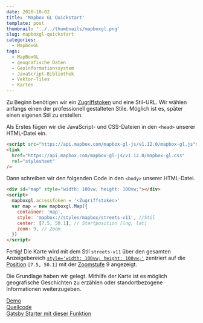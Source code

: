 ```yaml
---
date: 2020-10-02
title: 'Mapbox GL Quickstart'
template: post
thumbnail: '../../thumbnails/mapboxgl.png'
slug: mapboxgl-quickstart
categories:
  - MapboxGL
tags:
  - MapBoxGL
  - geografische Daten
  - Geoinformationssystem
  - JavaScript-Bibliothek
  - Vektor-Tiles
  - Karten
---
```


Zu Beginn benötigen wir ein [Zugriffstoken](https://docs.mapbox.com/help/how-mapbox-works/access-tokens/) und eine Stil-URL. Wir wählen anfangs einen der professionell gestalteten Stile. Möglich ist es, später einen eigenen Stil zu erstellen.

Als Erstes fügen wir die JavaScript- und CSS-Dateien in den `<head>` unserer HTML-Datei ein.

```html
<script src="https://api.mapbox.com/mapbox-gl-js/v1.12.0/mapbox-gl.js"></script>
<link
  href="https://api.mapbox.com/mapbox-gl-js/v1.12.0/mapbox-gl.css"
  rel="stylesheet"
/>
```

Dann schreiben wir den folgenden Code in den `<body>` unserer HTML-Datei.

```html
<div id="map" style="width: 100vw; height: 100vw;"></div>
<script>
  mapboxgl.accessToken = '<Zugriffstoken>'
  var map = new mapboxgl.Map({
    container: 'map',
    style: 'mapbox://styles/mapbox/streets-v11', //Stil
    center: [7.5, 50.1], // Startposition [lng, lat]
    zoom: 9, // Zoom
  })
</script>
```

Fertig! Die Karte wird mit dem Stil `streets-v11` über den gesamten Anzeigebereich [`style='width: 100vw; height: 100vw;'`](https://wiki.selfhtml.org/wiki/CSS/Wertetypen/Zahlen,_Ma%C3%9Fe_und_Ma%C3%9Feinheiten/Viewportabmessungen) zentriert auf die [Position](https://astrid-guenther.de/dies-und-das/39-geographische-koordinaten) `[7.5, 50.1]` mit der [Zoomstufe](https://wiki.openstreetmap.org/wiki/DE:Zoom_levels) 9 angezeigt.

Die Grundlage haben wir gelegt. Mithilfe der Karte ist es möglich geografische Geschichten zu erzählen oder standortbezogene Informationen weiterzugeben.

[Demo](https://astridx.github.io/mapboxexamples/quickstart.html)  
[Quellcode](https://github.com/astridx/mapboxexamples/blob/master/quickstart.html)  
[Gatsby Starter mit dieser Funktion](https://github.com/astridx/gatsby-starter-mapbox)

